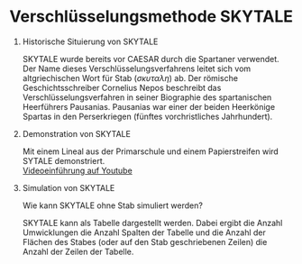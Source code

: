 # Verschlüsselungsmethode SKYTALE

1. Historische Situierung von SKYTALE
   
   SKYTALE wurde bereits vor CAESAR durch die Spartaner verwendet. Der
   Name dieses Verschlüsselungsverfahrens leitet sich vom altgriechischen
   Wort für Stab ($\sigma \kappa \upsilon \tau \alpha \lambda \eta$) ab.
   Der römische Geschichtsschreiber Cornelius Nepos beschreibt das
   Verschlüsselungsverfahren in seiner Biographie des spartanischen
   Heerführers Pausanias. Pausanias war einer der beiden Heerkönige
   Spartas in den Perserkriegen (fünftes vorchristliches Jahrhundert).

2. Demonstration von SKYTALE
   
   Mit einem Lineal aus der Primarschule und einem Papierstreifen wird
   SYTALE demonstriert.  
   [Videoeinführung auf Youtube](https://youtu.be/EhS2KN1mgVA)

3. Simulation von SKYTALE
   
   Wie kann SKYTALE ohne Stab simuliert werden?

   SKYTALE kann als Tabelle dargestellt werden. Dabei ergibt die Anzahl
   Umwicklungen die Anzahl Spalten der Tabelle und die Anzahl der
   Flächen des Stabes (oder auf den Stab geschriebenen Zeilen) die
   Anzahl der Zeilen der Tabelle.